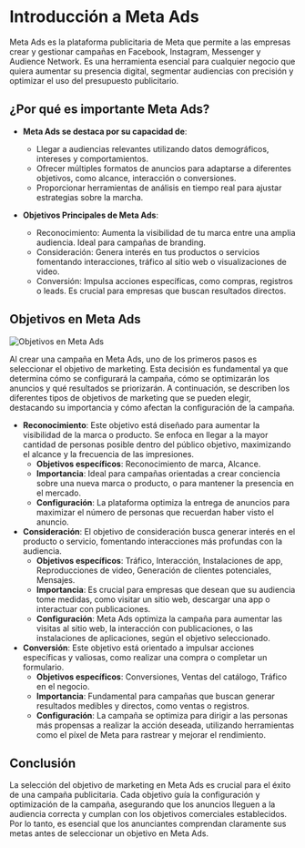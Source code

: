 # Introducción a Meta Ads

Meta Ads es la plataforma publicitaria de Meta que permite a las empresas crear y gestionar campañas en Facebook, Instagram, Messenger y Audience Network. Es una herramienta esencial para cualquier negocio que quiera aumentar su presencia digital, segmentar audiencias con precisión y optimizar el uso del presupuesto publicitario.

## ¿Por qué es importante Meta Ads? 
- **Meta Ads se destaca por su capacidad de**: 
    - Llegar a audiencias relevantes utilizando datos demográficos, intereses y comportamientos. 
    - Ofrecer múltiples formatos de anuncios para adaptarse a diferentes objetivos, como alcance, interacción o conversiones. 
    - Proporcionar herramientas de análisis en tiempo real para ajustar estrategias sobre la marcha. 

- **Objetivos Principales de Meta Ads**:
    - Reconocimiento: Aumenta la visibilidad de tu marca entre una amplia audiencia. Ideal para campañas de branding. 
    - Consideración: Genera interés en tus productos o servicios fomentando interacciones, tráfico al sitio web o visualizaciones de video. 
    - Conversión: Impulsa acciones específicas, como compras, registros o leads. Es crucial para empresas que buscan resultados directos.

## Objetivos en Meta Ads
![Objetivos en Meta Ads](image.png)

Al crear una campaña en Meta Ads, uno de los primeros pasos es seleccionar el objetivo de marketing. Esta decisión es fundamental ya que determina cómo se configurará la campaña, cómo se optimizarán los anuncios y qué resultados se priorizarán. A continuación, se describen los diferentes tipos de objetivos de marketing que se pueden elegir, destacando su importancia y cómo afectan la configuración de la campaña.

- **Reconocimiento**: Este objetivo está diseñado para aumentar la visibilidad de la marca o producto. Se enfoca en llegar a la mayor cantidad de personas posible dentro del público objetivo, maximizando el alcance y la frecuencia de las impresiones.
    - **Objetivos específicos**: Reconocimiento de marca, Alcance.
    - **Importancia**: Ideal para campañas orientadas a crear conciencia sobre una nueva marca o producto, o para mantener la presencia en el mercado.
    - **Configuración**: La plataforma optimiza la entrega de anuncios para maximizar el número de personas que recuerdan haber visto el anuncio.
- **Consideración**: El objetivo de consideración busca generar interés en el producto o servicio, fomentando interacciones más profundas con la audiencia.
    - **Objetivos específicos**: Tráfico, Interacción, Instalaciones de app, Reproducciones de video, Generación de clientes potenciales, Mensajes.
    - **Importancia**: Es crucial para empresas que desean que su audiencia tome medidas, como visitar un sitio web, descargar una app o interactuar con publicaciones.
    - **Configuración**: Meta Ads optimiza la campaña para aumentar las visitas al sitio web, la interacción con publicaciones, o las instalaciones de aplicaciones, según el objetivo seleccionado.
- **Conversión**: Este objetivo está orientado a impulsar acciones específicas y valiosas, como realizar una compra o completar un formulario.
    - **Objetivos específicos**: Conversiones, Ventas del catálogo, Tráfico en el negocio.
    - **Importancia**: Fundamental para campañas que buscan generar resultados medibles y directos, como ventas o registros.
    - **Configuración**: La campaña se optimiza para dirigir a las personas más propensas a realizar la acción deseada, utilizando herramientas como el píxel de Meta para rastrear y mejorar el rendimiento.

## Conclusión
La selección del objetivo de marketing en Meta Ads es crucial para el éxito de una campaña publicitaria. Cada objetivo guía la configuración y optimización de la campaña, asegurando que los anuncios lleguen a la audiencia correcta y cumplan con los objetivos comerciales establecidos. Por lo tanto, es esencial que los anunciantes comprendan claramente sus metas antes de seleccionar un objetivo en Meta Ads.